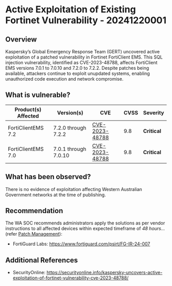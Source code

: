 # Active Exploitation of Existing Fortinet Vulnerability - 20241220001

## Overview

Kaspersky’s Global Emergency Response Team (GERT) uncovered active exploitation of a patched vulnerability in Fortinet FortiClient EMS. This SQL injection vulnerability, identified as CVE-2023-48788, affects FortiClient EMS versions 7.0.1 to 7.0.10 and 7.2.0 to 7.2.2. Despite patches being available, attackers continue to exploit unupdated systems, enabling unauthorized code execution and network compromise.

## What is vulnerable?

| Product(s) Affected | Version(s)           | CVE                                                               | CVSS | Severity     |
| ------------------- | -------------------- | ----------------------------------------------------------------- | ---- | ------------ |
| FortiClientEMS 7.2  | 7.2.0 through 7.2.2  | [CVE-2023-48788](https://nvd.nist.gov/vuln/detail/cve-2023-48788) | 9.8  | **Critical** |
| FortiClientEMS 7.0  | 7.0.1 through 7.0.10 | [CVE-2023-48788](https://nvd.nist.gov/vuln/detail/cve-2023-48788) | 9.8  | **Critical** |

## What has been observed?

There is no evidence of exploitation affecting Western Australian Government networks at the time of publishing.

## Recommendation

The WA SOC recommends administrators apply the solutions as per vendor instructions to all affected devices within expected timeframe of *48 hours...* (refer [Patch Management](../guidelines/patch-management.md)):

- FortiGuard Labs: <https://www.fortiguard.com/psirt/FG-IR-24-007>

## Additional References

- SecurityOnline: <https://securityonline.info/kaspersky-uncovers-active-exploitation-of-fortinet-vulnerability-cve-2023-48788/>
